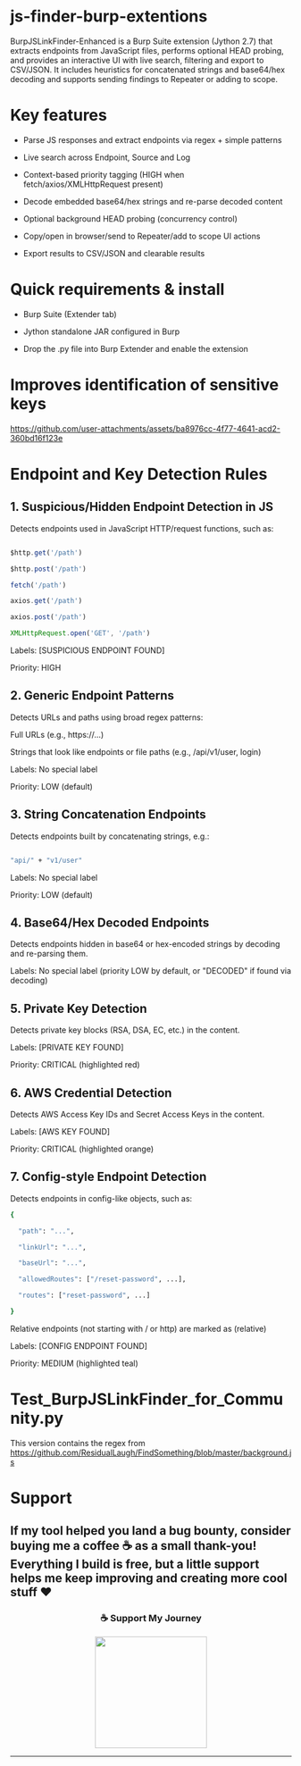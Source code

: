 # js-finder-burp-extentions
BurpJSLinkFinder-Enhanced is a Burp Suite extension (Jython 2.7) that extracts endpoints from JavaScript files, performs optional HEAD probing, and provides an interactive UI with live search, filtering and export to CSV/JSON. It includes heuristics for concatenated strings and base64/hex decoding and supports sending findings to Repeater or adding to scope.

# Key features

- Parse JS responses and extract endpoints via regex + simple patterns

- Live search across Endpoint, Source and Log

- Context-based priority tagging (HIGH when fetch/axios/XMLHttpRequest present)

- Decode embedded base64/hex strings and re-parse decoded content

- Optional background HEAD probing (concurrency control)

- Copy/open in browser/send to Repeater/add to scope UI actions

- Export results to CSV/JSON and clearable results

# Quick requirements & install

- Burp Suite (Extender tab)

- Jython standalone JAR configured in Burp

- Drop the .py file into Burp Extender and enable the extension

# Improves identification of sensitive keys

https://github.com/user-attachments/assets/ba8976cc-4f77-4641-acd2-360bd16f123e

# Endpoint and Key Detection Rules

## 1. Suspicious/Hidden Endpoint Detection in JS

Detects endpoints used in JavaScript HTTP/request functions, such as:

```javascript

$http.get('/path')

$http.post('/path')

fetch('/path')

axios.get('/path')

axios.post('/path')

XMLHttpRequest.open('GET', '/path')
```

Labels: [SUSPICIOUS ENDPOINT FOUND]

Priority: HIGH

## 2\. Generic Endpoint Patterns

Detects URLs and paths using broad regex patterns:

Full URLs (e.g., https://...)

Strings that look like endpoints or file paths (e.g., /api/v1/user, login)

Labels: No special label

Priority: LOW (default)

## 3\. String Concatenation Endpoints

Detects endpoints built by concatenating strings, e.g.:

```bash

"api/" + "v1/user"
```

Labels: No special label

Priority: LOW (default)

## 4\. Base64/Hex Decoded Endpoints

Detects endpoints hidden in base64 or hex-encoded strings by decoding and re-parsing them.

Labels: No special label (priority LOW by default, or "DECODED" if found via decoding)

## 5\. Private Key Detection

Detects private key blocks (RSA, DSA, EC, etc.) in the content.

Labels: [PRIVATE KEY FOUND]

Priority: CRITICAL (highlighted red)

## 6\. AWS Credential Detection

Detects AWS Access Key IDs and Secret Access Keys in the content.

Labels: [AWS KEY FOUND]

Priority: CRITICAL (highlighted orange)

## 7\. Config-style Endpoint Detection

Detects endpoints in config-like objects, such as:

```bash
{

  "path": "...",

  "linkUrl": "...",

  "baseUrl": "...",

  "allowedRoutes": ["/reset-password", ...],

  "routes": ["reset-password", ...]

}
```

Relative endpoints (not starting with / or http) are marked as (relative)

Labels: [CONFIG ENDPOINT FOUND]

Priority: MEDIUM (highlighted teal)

# Test_BurpJSLinkFinder_for_Community.py

This version contains the regex from https://github.com/ResidualLaugh/FindSomething/blob/master/background.js

# Support
If my tool helped you land a bug bounty, consider buying me a coffee ☕️ as a small thank-you! Everything I build is free, but a little support helps me keep improving and creating more cool stuff ❤️
---


<div align="center">
  <h3>☕ Support My Journey</h3>
</div>


<div align="center">
  <a href="https://www.buymeacoffee.com/tobiasguta">
    <img src="https://cdn.buymeacoffee.com/buttons/v2/default-yellow.png" width="200" />
  </a>
</div>

---
